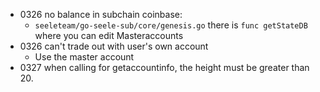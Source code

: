 - 0326 no balance in subchain coinbase:
  - `seeleteam/go-seele-sub/core/genesis.go` there is `func getStateDB` where you can edit Masteraccounts
- 0326 can't trade out with user's own account
  - Use the master account
- 0327 when calling for getaccountinfo, the height must be greater than 20.
